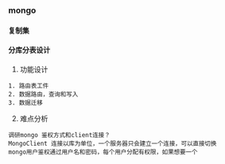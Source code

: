 ### mongo 

#### 

#### 复制集

#### 分库分表设计
1. 功能设计
```
1. 路由表工件
2. 数据路由，查询和写入
3. 数据迁移

```
2. 难点分析
```
调研mongo 鉴权方式和client连接？
MongoClient 连接以库为单位，一个服务器只会建立一个连接，可以直接切换
mongo用户鉴权通过用户名和密码，每个用户分配有权限，如果想要一个


```
